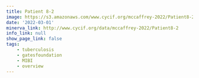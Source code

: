 ```yaml
---
title: Patient 8-2
image: https://s3.amazonaws.com/www.cycif.org/mccaffrey-2022/Patient8-2/CD45_13__CD45/0_0_0.jpg
date: '2022-03-01'
minerva_link: http://www.cycif.org/data/mccaffrey-2022/Patient8-2
info_link: null
show_page_link: false
tags:
    - tuberculosis
    - gatesfoundation
    - MIBI
    - overview
---
```

